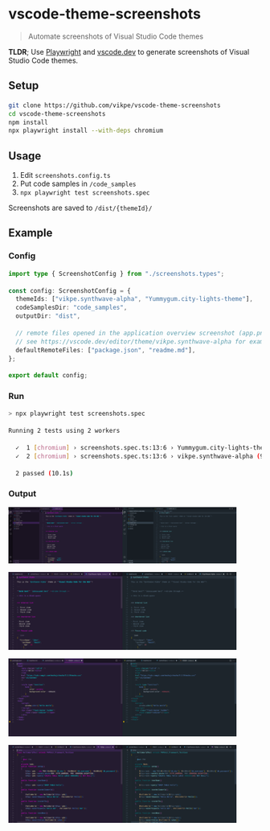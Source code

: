 # vscode-theme-screenshots

> Automate screenshots of Visual Studio Code themes

**TLDR**; Use [Playwright](https://playwright.dev/) and [vscode.dev](https://vscode.dev/) to generate screenshots of Visual Studio Code themes.

## Setup

```sh
git clone https://github.com/vikpe/vscode-theme-screenshots
cd vscode-theme-screenshots
npm install
npx playwright install --with-deps chromium
```

## Usage

1. Edit `screenshots.config.ts`
2. Put code samples in `/code_samples`
3. `npx playwright test screenshots.spec`

Screenshots are saved to `/dist/{themeId}/`

## Example

### Config

```ts
import type { ScreenshotConfig } from "./screenshots.types";

const config: ScreenshotConfig = {
  themeIds: ["vikpe.synthwave-alpha", "Yummygum.city-lights-theme"],
  codeSamplesDir: "code_samples",
  outputDir: "dist",

  // remote files opened in the application overview screenshot (app.png)
  // see https://vscode.dev/editor/theme/vikpe.synthwave-alpha for examples
  defaultRemoteFiles: ["package.json", "readme.md"],
};

export default config;
```

### Run

```sh
> npx playwright test screenshots.spec

Running 2 tests using 2 workers

  ✓  1 [chromium] › screenshots.spec.ts:13:6 › Yummygum.city-lights-theme (9.8s)
  ✓  2 [chromium] › screenshots.spec.ts:13:6 › vikpe.synthwave-alpha (9.7s)

  2 passed (10.1s)
```

### Output

<img src="./.github/sample_output/vikpe.synthwave-alpha/app.png" width="45%" /><img src="./.github/sample_output/Yummygum.city-lights-theme/app.png" width="45%" />

<img src="./.github/sample_output/vikpe.synthwave-alpha/markdown.md.png" width="45%" /><img src="./.github/sample_output/Yummygum.city-lights-theme/markdown.md.png" width="45%" />

<img src="./.github/sample_output/vikpe.synthwave-alpha/html.html.png" width="45%" /><img src="./.github/sample_output/Yummygum.city-lights-theme/html.html.png" width="45%" />

<img src="./.github/sample_output/vikpe.synthwave-alpha/php.php.png" width="45%" /><img src="./.github/sample_output/Yummygum.city-lights-theme/php.php.png" width="45%" />
